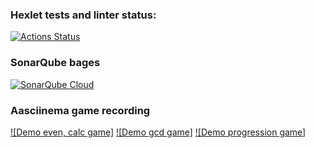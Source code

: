 ### Hexlet tests and linter status:

[![Actions Status](https://github.com/AlexPraslov/frontend-project-44/actions/workflows/hexlet-check.yml/badge.svg)](https://github.com/AlexPraslov/frontend-project-44/actions)

### SonarQube bages

[![SonarQube Cloud](https://sonarcloud.io/images/project_badges/sonarcloud-light.svg)](https://sonarcloud.io/summary/new_code?id=AlexPraslov_frontend-project-44)

### Aasciinema game recording

[![Demo even, calc game]](https://asciinema.org/a/oA8wmWgQ4G7ql2TBsvvTzkPin)
[![Demo gcd game]](https://asciinema.org/a/ud9YMG613q1bP3M8tNLrl0yes)
[![Demo progression game]](https://asciinema.org/a/vz3tnQ8MPHeoV2XmDwrYfHAu0)



